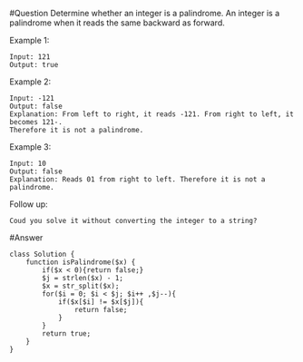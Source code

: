 #Question
Determine whether an integer is a palindrome. An integer is a palindrome when it reads the same backward as forward.

Example 1:

    Input: 121
    Output: true
Example 2:

    Input: -121
    Output: false
    Explanation: From left to right, it reads -121. From right to left, it becomes 121-. 
    Therefore it is not a palindrome.
Example 3:

    Input: 10
    Output: false
    Explanation: Reads 01 from right to left. Therefore it is not a palindrome.
Follow up:

    Coud you solve it without converting the integer to a string?

#Answer
````
class Solution {
    function isPalindrome($x) {
        if($x < 0){return false;}
        $j = strlen($x) - 1;
        $x = str_split($x);
        for($i = 0; $i < $j; $i++ ,$j--){
	        if($x[$i] != $x[$j]){
		        return false;
	        }
        }
        return true;
    }
}
````